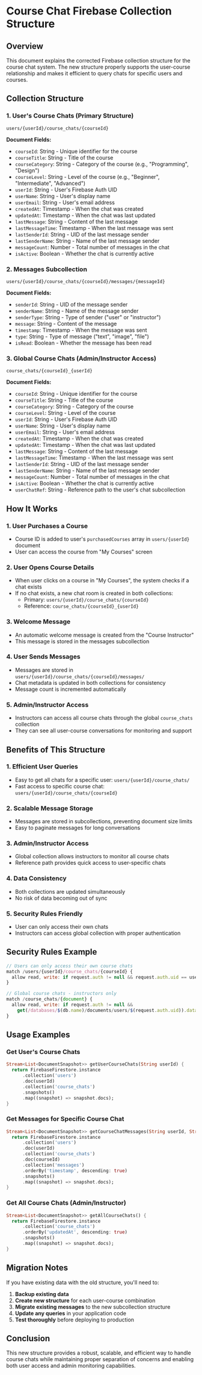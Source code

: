 # Course Chat Firebase Collection Structure

## Overview
This document explains the corrected Firebase collection structure for the course chat system. The new structure properly supports the user-course relationship and makes it efficient to query chats for specific users and courses.

## Collection Structure

### 1. User's Course Chats (Primary Structure)
```
users/{userId}/course_chats/{courseId}
```

**Document Fields:**
- `courseId`: String - Unique identifier for the course
- `courseTitle`: String - Title of the course
- `courseCategory`: String - Category of the course (e.g., "Programming", "Design")
- `courseLevel`: String - Level of the course (e.g., "Beginner", "Intermediate", "Advanced")
- `userId`: String - User's Firebase Auth UID
- `userName`: String - User's display name
- `userEmail`: String - User's email address
- `createdAt`: Timestamp - When the chat was created
- `updatedAt`: Timestamp - When the chat was last updated
- `lastMessage`: String - Content of the last message
- `lastMessageTime`: Timestamp - When the last message was sent
- `lastSenderId`: String - UID of the last message sender
- `lastSenderName`: String - Name of the last message sender
- `messageCount`: Number - Total number of messages in the chat
- `isActive`: Boolean - Whether the chat is currently active

### 2. Messages Subcollection
```
users/{userId}/course_chats/{courseId}/messages/{messageId}
```

**Document Fields:**
- `senderId`: String - UID of the message sender
- `senderName`: String - Name of the message sender
- `senderType`: String - Type of sender ("user" or "instructor")
- `message`: String - Content of the message
- `timestamp`: Timestamp - When the message was sent
- `type`: String - Type of message ("text", "image", "file")
- `isRead`: Boolean - Whether the message has been read

### 3. Global Course Chats (Admin/Instructor Access)
```
course_chats/{courseId}_{userId}
```

**Document Fields:**
- `courseId`: String - Unique identifier for the course
- `courseTitle`: String - Title of the course
- `courseCategory`: String - Category of the course
- `courseLevel`: String - Level of the course
- `userId`: String - User's Firebase Auth UID
- `userName`: String - User's display name
- `userEmail`: String - User's email address
- `createdAt`: Timestamp - When the chat was created
- `updatedAt`: Timestamp - When the chat was last updated
- `lastMessage`: String - Content of the last message
- `lastMessageTime`: Timestamp - When the last message was sent
- `lastSenderId`: String - UID of the last message sender
- `lastSenderName`: String - Name of the last message sender
- `messageCount`: Number - Total number of messages in the chat
- `isActive`: Boolean - Whether the chat is currently active
- `userChatRef`: String - Reference path to the user's chat subcollection

## How It Works

### 1. User Purchases a Course
- Course ID is added to user's `purchasedCourses` array in `users/{userId}` document
- User can access the course from "My Courses" screen

### 2. User Opens Course Details
- When user clicks on a course in "My Courses", the system checks if a chat exists
- If no chat exists, a new chat room is created in both collections:
  - Primary: `users/{userId}/course_chats/{courseId}`
  - Reference: `course_chats/{courseId}_{userId}`

### 3. Welcome Message
- An automatic welcome message is created from the "Course Instructor"
- This message is stored in the messages subcollection

### 4. User Sends Messages
- Messages are stored in `users/{userId}/course_chats/{courseId}/messages/`
- Chat metadata is updated in both collections for consistency
- Message count is incremented automatically

### 5. Admin/Instructor Access
- Instructors can access all course chats through the global `course_chats` collection
- They can see all user-course conversations for monitoring and support

## Benefits of This Structure

### 1. **Efficient User Queries**
- Easy to get all chats for a specific user: `users/{userId}/course_chats/`
- Fast access to specific course chat: `users/{userId}/course_chats/{courseId}`

### 2. **Scalable Message Storage**
- Messages are stored in subcollections, preventing document size limits
- Easy to paginate messages for long conversations

### 3. **Admin/Instructor Access**
- Global collection allows instructors to monitor all course chats
- Reference path provides quick access to user-specific chats

### 4. **Data Consistency**
- Both collections are updated simultaneously
- No risk of data becoming out of sync

### 5. **Security Rules Friendly**
- User can only access their own chats
- Instructors can access global collection with proper authentication

## Security Rules Example

```javascript
// Users can only access their own course chats
match /users/{userId}/course_chats/{courseId} {
  allow read, write: if request.auth != null && request.auth.uid == userId;
}

// Global course chats - instructors only
match /course_chats/{document} {
  allow read, write: if request.auth != null && 
    get(/databases/$(db.name)/documents/users/$(request.auth.uid)).data.role == 'instructor';
}
```

## Usage Examples

### Get User's Course Chats
```dart
Stream<List<DocumentSnapshot>> getUserCourseChats(String userId) {
  return FirebaseFirestore.instance
      .collection('users')
      .doc(userId)
      .collection('course_chats')
      .snapshots()
      .map((snapshot) => snapshot.docs);
}
```

### Get Messages for Specific Course Chat
```dart
Stream<List<DocumentSnapshot>> getCourseChatMessages(String userId, String courseId) {
  return FirebaseFirestore.instance
      .collection('users')
      .doc(userId)
      .collection('course_chats')
      .doc(courseId)
      .collection('messages')
      .orderBy('timestamp', descending: true)
      .snapshots()
      .map((snapshot) => snapshot.docs);
}
```

### Get All Course Chats (Admin/Instructor)
```dart
Stream<List<DocumentSnapshot>> getAllCourseChats() {
  return FirebaseFirestore.instance
      .collection('course_chats')
      .orderBy('updatedAt', descending: true)
      .snapshots()
      .map((snapshot) => snapshot.docs);
}
```

## Migration Notes

If you have existing data with the old structure, you'll need to:

1. **Backup existing data**
2. **Create new structure** for each user-course combination
3. **Migrate existing messages** to the new subcollection structure
4. **Update any queries** in your application code
5. **Test thoroughly** before deploying to production

## Conclusion

This new structure provides a robust, scalable, and efficient way to handle course chats while maintaining proper separation of concerns and enabling both user access and admin monitoring capabilities.

